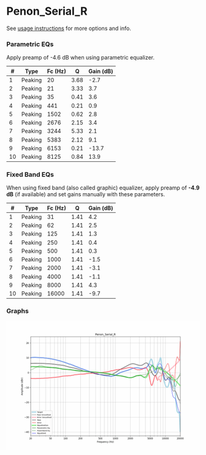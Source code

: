 # Penon_Serial_R
See [usage instructions](https://github.com/jaakkopasanen/AutoEq#usage) for more options and info.

### Parametric EQs
Apply preamp of -4.6 dB when using parametric equalizer.

|   # | Type    |   Fc (Hz) |    Q |   Gain (dB) |
|-----|---------|-----------|------|-------------|
|   1 | Peaking |        20 | 3.68 |        -2.7 |
|   2 | Peaking |        21 | 3.33 |         3.7 |
|   3 | Peaking |        35 | 0.41 |         3.6 |
|   4 | Peaking |       441 | 0.21 |         0.9 |
|   5 | Peaking |      1502 | 0.62 |         2.8 |
|   6 | Peaking |      2676 | 2.15 |         3.4 |
|   7 | Peaking |      3244 | 5.33 |         2.1 |
|   8 | Peaking |      5383 | 2.12 |         9.1 |
|   9 | Peaking |      6153 | 0.21 |       -13.7 |
|  10 | Peaking |      8125 | 0.84 |        13.9 |

### Fixed Band EQs
When using fixed band (also called graphic) equalizer, apply preamp of **-4.9 dB** (if available) and set gains manually with these parameters.

|   # | Type    |   Fc (Hz) |    Q |   Gain (dB) |
|-----|---------|-----------|------|-------------|
|   1 | Peaking |        31 | 1.41 |         4.2 |
|   2 | Peaking |        62 | 1.41 |         2.5 |
|   3 | Peaking |       125 | 1.41 |         1.3 |
|   4 | Peaking |       250 | 1.41 |         0.4 |
|   5 | Peaking |       500 | 1.41 |         0.3 |
|   6 | Peaking |      1000 | 1.41 |        -1.5 |
|   7 | Peaking |      2000 | 1.41 |        -3.1 |
|   8 | Peaking |      4000 | 1.41 |        -1.1 |
|   9 | Peaking |      8000 | 1.41 |         4.3 |
|  10 | Peaking |     16000 | 1.41 |        -9.7 |

### Graphs
![](./Penon_Serial_R.png)
